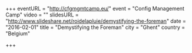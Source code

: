 +++
eventURL = "http://cfgmgmtcamp.eu/"
event = "Config Management Camp"
video = ""
slidesURL = "http://www.slideshare.net/roidelapluie/demystifying-the-foreman"
date = "2016-02-01"
title = "Demystifying the Foreman"
city = "Ghent"
country = "Belgium"

+++

